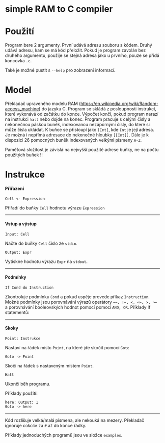 # simple RAM to C compiler


# Použití

Program bere 2 argumenty. První udává adresu souboru s kódem. Druhý udává adresu, kam se má kód přeložit. Pokud je
program zavolán bez druhého argumentu, použije se stejná adresa jako u prvního, pouze se přidá koncovka `.c`. 

Také je možné pustit s `--help` pro zobrazení informací.




# Model

Překladač upraveného modelu RAM (https://en.wikipedia.org/wiki/Random-access_machine) do jazyku C.
Program se skládá z posloupnosti instrukcí, které vykonává od začátku do konce. Výpočet končí, pokud program narazí na
instrukci `halt` nebo dojde na konec. Program pracuje s celými čísly a nekonečnou páskou buněk, indexovanou nezápornými
čísly, do které si může čísla ukládat. K buňce se přistoupí jako `[Int]`, kde `Int` je její adresa. Je možná i nepřímá
adresace do nekonečné hloubky `[[Int]]`. Dále je k dispozici 26 pomocných buněk indexovaných velkými písmeny `A-Z`.


Paměťová složitost je závislá na nejvyšší použité adrese buňky, ne na počtu použitých buňek !!


# Instrukce


#### Přiřazení

```
Cell <- Expression
```
Přiřadí do buňky `Cell` hodnotu výrazu `Expression`


-------------------------------------------------------------------------------------

#### Vstup a výstup

```
Input: Cell
```
Načte do buňky `Cell` číslo ze `stdin`.

```
Output: Expr
```
Vytiskne hodnotu výrazu `Expr` na `stdout`.



-------------------------------------------------------------------------------------


#### Podmínky

```
If Cond do Instruction
```
Zkontroluje podmínku `Cond` a pokud uspěje provede příkaz `Instruction`. Možné podmínky jsou porovnávání výrazů
operátory `==, !=, <, <=, >, >=` a porovnávání booleovských hodnot pomocí pomocí `AND, OR`. Příklady If statementů:

-------------------------------------------------------------------------------------

#### Skoky

```
Point: Instrukce
```
Nastaví na řádek místo `Point`, na které jde skočit pomocí `Goto`


```
Goto -> Point
```
Skočí na řádek s nastaveným místem `Point`.

```
Halt
```
Ukončí běh programu.

Příklady použití:

```
here: Output: 1
Goto -> here
```

-------------------------------------------------------------------------------------

Kód rozlišuje velká/malá písmena, ale nekouká na mezery. 
Překladač ignoruje cokoliv za `#` až do konce řádky.

Příklady jednoduchých programů jsou ve složce `examples`.






